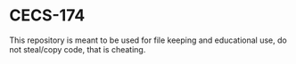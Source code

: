 # CECS-174
This repository is meant to be used for file keeping and educational use, do not steal/copy code, that is cheating.
